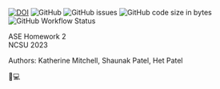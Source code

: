 [![DOI](https://zenodo.org/badge/587962614.svg)](https://zenodo.org/badge/latestdoi/587962614)
![GitHub](https://img.shields.io/github/license/katmit/ASE_HW2)
![GitHub issues](https://img.shields.io/github/issues/katmit/ASE_HW2)
![GitHub code size in bytes](https://img.shields.io/github/languages/code-size/katmit/ASE_HW2)
![GitHub Workflow Status](https://img.shields.io/github/actions/workflow/status/katmit/ASE_HW2/unit_tests.yml)

ASE Homework 2<br>
NCSU 2023

Authors: Katherine Mitchell, Shaunak Patel, Het Patel


:wolf::computer:
